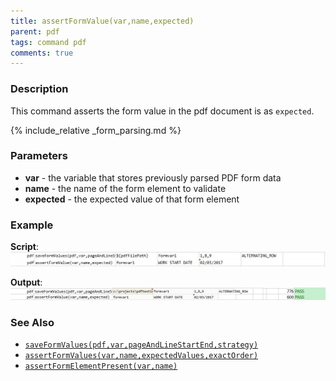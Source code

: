 ```yaml
---
title: assertFormValue(var,name,expected)
parent: pdf
tags: command pdf
comments: true
---
```



### Description
This command asserts the form value in the pdf document is as `expected`.

{% include_relative _form_parsing.md %}


### Parameters
- **var** \- the variable that stores previously parsed PDF form data
- **name** - the name of the form element to validate
- **expected** \- the expected value of that form element


### Example
**Script**:<br/>
![script](image/assertFormValue_01.png)

**Output**:<br/>
![output](image/assertFormValue_02.png)


### See Also
- [`saveFormValues(pdf,var,pageAndLineStartEnd,strategy)`](saveFormValues(pdf,var,pageAndLineStartEnd,strategy))
- [`assertFormValues(var,name,expectedValues,exactOrder)`](assertFormValues(var,name,expectedValues,exactOrder))
- [`assertFormElementPresent(var,name)`](assertFormElementPresent(var,name))
